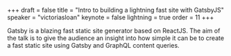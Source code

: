 +++
draft = false
title = "Intro to building a lightning fast site with GatsbyJS"
speaker = "victoriasloan"
keynote = false
lightning = true
order = 11
+++

Gatsby is a blazing fast static site generator based on ReactJS. The aim of the talk is to give the audience an insight into how simple it can be to create a fast static site using Gatsby and GraphQL content queries.